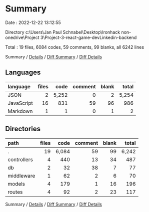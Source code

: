 # Summary

Date : 2022-12-22 13:12:55

Directory c:\\Users\\Jan Paul Schnabel\\Desktop\\Ironhack non-onedrive\\Project 3\\Project-3-react-game-devLinkedin-backend

Total : 19 files,  6084 codes, 59 comments, 99 blanks, all 6242 lines

Summary / [Details](details.md) / [Diff Summary](diff.md) / [Diff Details](diff-details.md)

## Languages
| language | files | code | comment | blank | total |
| :--- | ---: | ---: | ---: | ---: | ---: |
| JSON | 2 | 5,252 | 0 | 2 | 5,254 |
| JavaScript | 16 | 831 | 59 | 96 | 986 |
| Markdown | 1 | 1 | 0 | 1 | 2 |

## Directories
| path | files | code | comment | blank | total |
| :--- | ---: | ---: | ---: | ---: | ---: |
| . | 19 | 6,084 | 59 | 99 | 6,242 |
| controllers | 4 | 440 | 13 | 34 | 487 |
| db | 2 | 32 | 38 | 7 | 77 |
| middleware | 1 | 62 | 2 | 6 | 70 |
| models | 4 | 179 | 1 | 16 | 196 |
| routes | 4 | 92 | 2 | 23 | 117 |

Summary / [Details](details.md) / [Diff Summary](diff.md) / [Diff Details](diff-details.md)